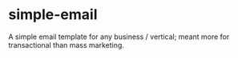 simple-email
============

A simple email template for any business / vertical; meant more for transactional than mass marketing.
